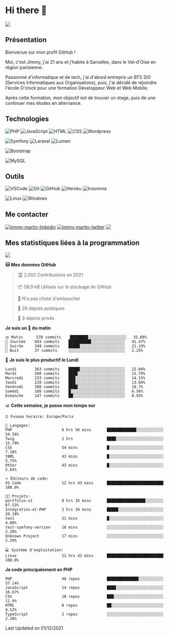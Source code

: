 # Hi there 👋

![](https://komarev.com/ghpvc/?username=jimmy-martin&color=1a1b27)

<!--
**jimmy-martin/jimmy-martin** is a ✨ _special_ ✨ repository because its `README.md` (this file) appears on your GitHub profile.

Here are some ideas to get you started:

- 🔭 I’m currently working on ...
- 🌱 I’m currently learning ...
- 👯 I’m looking to collaborate on ...
- 🤔 I’m looking for help with ...
- 💬 Ask me about ...
- 📫 How to reach me: ...
- 😄 Pronouns: ...
- ⚡ Fun fact: ...
-->

## Présentation

Bienvenue sur mon profil GitHub !

Moi, c'est Jimmy, j'ai 21 ans et j'habite à Sarcelles, dans le Val-d'Oise en région parisienne.

Passionné d'informatique et de tech, j'ai d'abord entrepris un BTS SIO (Services Informatiques aux Organisations), puis, j'ai décidé de rejoindre l'école O'clock pour une formation Développeur Web et Web Mobile.

Après cette formation, mon objectif est de trouver un stage, puis de une continuer mes études en alternance.

## Technologies

<div>

![PHP](https://img.shields.io/badge/PHP-777BB4?style=for-the-badge&logo=php&logoColor=white) ![JavaScript](https://img.shields.io/badge/JavaScript-F7DF1E?style=for-the-badge&logo=javascript&logoColor=black) ![HTML](https://img.shields.io/badge/HTML-E34F26?style=for-the-badge&logo=html5&logoColor=white) ![CSS](https://img.shields.io/badge/CSS-1572B6?&style=for-the-badge&logo=css3&logoColor=white) ![Wordpress](https://img.shields.io/badge/WordPress-0078D6?style=for-the-badge&logo=wordpress&logoColor=white)

</div>
<div>

![Symfony](https://img.shields.io/badge/Symfony-092E20?style=for-the-badge&logo=symfony&logoColor=white) ![Laravel](https://img.shields.io/badge/Laravel-FF2D20?style=for-the-badge&logo=laravel&logoColor=white) ![Lumen](https://img.shields.io/badge/Lumen-FF2D20?style=for-the-badge&logo=lumen&logoColor=white)

</div>
<div>

![Bootstrap](https://img.shields.io/badge/Bootstrap-563D7C?style=for-the-badge&logo=bootstrap&logoColor=white)

</div>
<div>

![MySQL](https://img.shields.io/badge/MySQL-4479A1?style=for-the-badge&logo=mysql&logoColor=white)

</div>

## Outils

![VSCode](https://img.shields.io/badge/VSCode-007ACC?style=for-the-badge&logo=visual-studio-code&logoColor=white)
![Git](https://img.shields.io/badge/Git-F05032?style=for-the-badge&logo=git&logoColor=white)
![GitHub](https://img.shields.io/badge/GitHub-100000?style=for-the-badge&logo=github&logoColor=white)
![Heroku](https://img.shields.io/badge/Heroku-6762a6?style=for-the-badge&logo=heroku&logoColor=white)
![Insomnia](https://img.shields.io/badge/Insomnia-5600cd?style=for-the-badge&logo=insomnia&logoColor=white)

![Linux](https://img.shields.io/badge/Linux-FCC624?style=for-the-badge&logo=linux&logoColor=white)
![Windows](https://img.shields.io/badge/Windows-0078D6?style=for-the-badge&logo=windows&logoColor=white)

## Me contacter

<p>
<a href="https://www.linkedin.com/in/jimmy-martin-dev/" target="blank"><img align="center" src="https://img.shields.io/badge/-LinkedIn-0077B5?style=for-the-badge&logo=Linkedin&logoColor=white&link=https://www.linkedin.com/in/jimmy-martin-dev/" alt="jimmy-martin-linkedin"/></a>
<a href="https://twitter.com/jimmydev_" target="blank"><img align="center" src="https://img.shields.io/badge/-Twitter-1DA1F2?style=for-the-badge&logo=Twitter&logoColor=white&link=https://twitter.com/jimmydev_" alt="jimmy-martin-twitter"/></a>
 <a href="mailto:jimmy.martin952@gmail.com" target="blank"><img align="center" src="https://img.shields.io/badge/gmail-D14836?style=for-the-badge&logo=gmail&logoColor=white" /></a>
</p>

## Mes statistiques liées à la programmation

<a href="https://github-readme-stats.vercel.app/api/top-langs/?username=jimmy-martin&layout=compact">
  <img align="center" src="https://github-readme-stats.vercel.app/api/top-langs/?username=jimmy-martin&layout=compact"/>
</a>



<!--START_SECTION:waka-->
**🐱 Mes données GitHub** 

> 🏆 2,002 Contributions en 2021
 > 
> 📦 58.9 kB Utilisés sur le stockage de GitHub 
 > 
> 🚫 N'a pas choisi d'embaucher
 > 
> 📜 29 dépots publiques 
 > 
> 🔑 3 dépots privés  
 > 
**Je suis un 🐤 du matin** 

```text
🌞 Matin      578 commits    ████████░░░░░░░░░░░░░░░░░   35.09% 
🌆 Journée    683 commits    ██████████░░░░░░░░░░░░░░░   41.47% 
🌃 Soirée     349 commits    █████░░░░░░░░░░░░░░░░░░░░   21.19% 
🌙 Nuit       37 commits     ░░░░░░░░░░░░░░░░░░░░░░░░░   2.25%

```
📅 **Je suis le plus productif le Lundi** 

```text
Lundi        363 commits    █████░░░░░░░░░░░░░░░░░░░░   22.04% 
Mardi        260 commits    ████░░░░░░░░░░░░░░░░░░░░░   15.79% 
Mercredi     233 commits    ███░░░░░░░░░░░░░░░░░░░░░░   14.15% 
Jeudi        228 commits    ███░░░░░░░░░░░░░░░░░░░░░░   13.84% 
Vendredi     308 commits    ████░░░░░░░░░░░░░░░░░░░░░   18.7% 
Samedi       108 commits    █░░░░░░░░░░░░░░░░░░░░░░░░   6.56% 
Dimanche     147 commits    ██░░░░░░░░░░░░░░░░░░░░░░░   8.93%

```


📊 **Cette semaine, je passe mon temps sur** 

```text
⌚︎ Fuseau horaire: Europe/Paris

💬 Langages: 
PHP                      6 hrs 56 mins       █████████████░░░░░░░░░░░░   54.56% 
Twig                     2 hrs               ████░░░░░░░░░░░░░░░░░░░░░   15.79% 
CSS                      54 mins             █░░░░░░░░░░░░░░░░░░░░░░░░   7.18% 
YAML                     43 mins             █░░░░░░░░░░░░░░░░░░░░░░░░   5.75% 
Other                    43 mins             █░░░░░░░░░░░░░░░░░░░░░░░░   5.65%

🔥 Éditeurs de code: 
VS Code                  12 hrs 43 mins      █████████████████████████   100.0%

🐱‍💻 Projets: 
portfolio-v2             8 hrs 35 mins       █████████████████░░░░░░░░   67.53% 
Intégration-et-PHP       2 hrs 34 mins       █████░░░░░░░░░░░░░░░░░░░░   20.18% 
test                     31 mins             █░░░░░░░░░░░░░░░░░░░░░░░░   4.08% 
test-symfony-version     18 mins             ░░░░░░░░░░░░░░░░░░░░░░░░░   2.38% 
Unknown Project          17 mins             ░░░░░░░░░░░░░░░░░░░░░░░░░   2.29%

💻 Système d'exploitation: 
Linux                    12 hrs 43 mins      █████████████████████████   100.0%

```

**Je code principalement en PHP** 

```text
PHP                      48 repos            ██████████████░░░░░░░░░░░   57.14% 
JavaScript               14 repos            ████░░░░░░░░░░░░░░░░░░░░░   16.67% 
CSS                      10 repos            ███░░░░░░░░░░░░░░░░░░░░░░   11.9% 
HTML                     8 repos             ██░░░░░░░░░░░░░░░░░░░░░░░   9.52% 
TypeScript               2 repos             ░░░░░░░░░░░░░░░░░░░░░░░░░   2.38%

```



 Last Updated on 01/12/2021
<!--END_SECTION:waka-->



